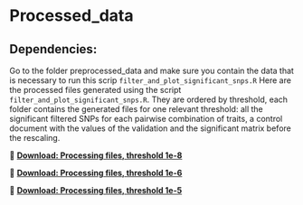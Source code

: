 # Processed_data

## Dependencies: 
Go to the folder preprocessed_data and make sure you contain the data that is necessary to run this scrip `filter_and_plot_significant_snps.R`
Here are the processed files generated using the script `filter_and_plot_significant_snps.R`.
They are ordered by threshold, each folder contains the generated files for one relevant threshold: all the significant filtered SNPs for each pairwise combination of traits, a control document with the values of the validation and the significant matrix before the rescaling. 

📂 **[Download: Processing files, threshold 1e-8](https://drive.google.com/drive/folders/1_Mxgh95KQPyk6RW8uem-iVVNR39fjdlh?usp=drive_link)**

📂 **[Download: Processing files, threshold 1e-6](https://drive.google.com/drive/folders/1tGASOzz0HjrJ10Nt81pzxSUsPQUGiEn_?usp=drive_link)**

📂 **[Download: Processing files, threshold 1e-5](https://drive.google.com/file/d/11lUmIYsEvjBDdrMZcMgMsL5B6e3MKDqj/view?usp=drive_link)**
